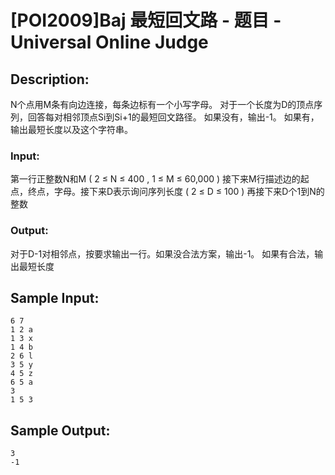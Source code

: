 # [POI2009]Baj 最短回文路 - 题目 - Universal Online Judge

## Description: 

N个点用M条有向边连接，每条边标有一个小写字母。 对于一个长度为D的顶点序列，回答每对相邻顶点Si到Si+1的最短回文路径。 如果没有，输出-1。 如果有，输出最短长度以及这个字符串。

### Input: 

第一行正整数N和M ( 2 ≤ N ≤ 400 , 1 ≤ M ≤ 60,000 ) 接下来M行描述边的起点，终点，字母。接下来D表示询问序列长度 ( 2 ≤ D ≤ 100 ) 再接下来D个1到N的整数

### Output: 

对于D-1对相邻点，按要求输出一行。如果没合法方案，输出-1。 如果有合法，输出最短长度


## Sample Input: 
```
6 7
1 2 a
1 3 x
1 4 b
2 6 l
3 5 y
4 5 z
6 5 a
3
1 5 3
```

## Sample Output: 
```
3 
-1
```
